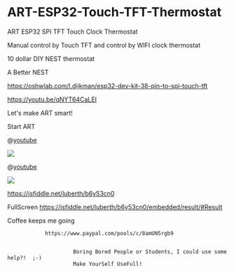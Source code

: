 # ART-ESP32-Touch-TFT-Thermostat

ART ESP32 SPI TFT Touch Clock Thermostat

Manual control by Touch TFT and control by WIFI clock thermostat

10 dollar DIY NEST thermostat

A Better NEST

https://oshwlab.com/l.dijkman/esp32-dev-kit-38-pin-to-spi-touch-tft


https://youtu.be/qNYT64CaLEI



Let's make ART smart!

Start ART

@[youtube](http://youtu.be/qNYT64CaLEI)

<img src="https://image.easyeda.com/pullimage/0pvffSdQuBwEW5eRixJsPd3uQcttBgp2v1z47P3t.jpeg">

@[youtube](http://youtu.be/qNYT64CaLEI)



<img src="https://image.easyeda.com/pullimage/A4bHd1cMRSmGSywTSo8FhNrSkIzuRznVZiUuAgie.jpeg">

https://jsfiddle.net/luberth/b6y53cn0

FullScreen https://jsfiddle.net/luberth/b6y53cn0/embedded/result/#Result


Coffee keeps me going

                https://www.paypal.com/pools/c/8amUN5rgb9
                
                
                         Boring Bored People or Students, I could use some help?!  ;-) 
                         Make YourSelf UseFull!
